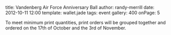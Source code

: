 title: Vandenberg Air Force Anniversary Ball
author: randy-merrill
date: 2012-10-11 12:00
template: wallet.jade
tags: event
gallery: 400
onPage: 5

To meet minimum print quantities, print orders will be grouped together and ordered on the 17th of October and the 3rd of November.
